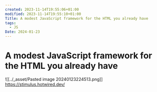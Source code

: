 ```yaml
---
created: 2023-11-14T19:55:06+01:00
modified: 2023-11-14T19:55:10+01:00
Title: A modest JavaScript framework for the HTML you already have
tags:
  - JS
Date: 2024-01-23
---
```


# A modest JavaScript framework for the HTML you already have

![[../_asset/Pasted image 20240123224513.png]]
https://stimulus.hotwired.dev/
